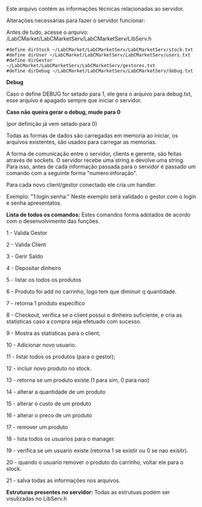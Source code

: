 Este arquivo contém as informações técnicas relacionadas ao servidor.

Alterações necessárias para fazer o servidor funcionar:

Antes de tudo, acesse o arquivo: /LabCMarket/LabCMarketServ/LabCMarketServ/LibServ.h 



```
#define dirStock ~/LabCMarket/LabCMarketServ/LabCMarketServ/stock.txt
#define dirUser ~/LabCMarket/LabCMarketServ/LabCMarketServ/users.txt
#define dirGestor ~/LabCMarket/LabCMarketServ/LabCMarketServ/gestores.txt
#define dirDebug ~/LabCMarket/LabCMarketServ/LabCMarketServ/debug.txt
```

**Debug**

Caso o define DEBUG for setado para 1, ele gera o arquivo para debug.txt, esse arquivo é apagado sempre que iniciar o servidor.

**Caso não queira gerar o debug, mude para 0** 

(por definição já vem setado para 0)


Todas as formas de dados são carregadas em memoria ao iniciar, os arquivos existentes, são usados para carregar as memorias.


A forma de comunicação entre o servidor, clients e gerente, são feitas através de sockets. O servidor recebe uma string e devolve uma string. Para isso, antes de cada informação passada para o servidor é passado um comando com a seguinte forma "numero:inforação".

Para cada novo client/gestor conectado ele cria um handler.

Exemplo: "1:login:senha:" 
Neste exemplo será validado o gestor com o login e senha apresentatos.

**Lista de todos os comandos:** Estes comandos forma adotados de acordo com o desenvolvimento das funções.

1 - Valida Gestor

2 - Valida Client

3 - Gerir Saldo

4 - Depositar dinheiro

5 - listar os todos os produtos

6 - Produto foi add no carrinho, logo tem que diminuir q quantidade.

7 - retorna 1 produto especifico

8 - Checkout, verifica se o client possui o dinheiro suficiente, e cria as statisticas caso a compra seja efetuado com sucesso.

9 - Mostra as statisticas para o client;

10 - Adicionar novo usuario.

11 - listar todos os produtos (para o gestor);

12 - incluir novo produto no stock.

13 - retorna se um produto existe.(1 para sim, 0 para nao)

14 - alterar a quantidade de um produto

15 - alterar o custo de um produto

16 - alterar o preco de um produto

17 - remover um produto

18 - lista todos os usuarios para o manager.

19 - verifica se um usuario existe.(retorna 1 se existir ou 0 se nao exisitr).

20 - quando o usuario remover o produto do carrinho, voltar ele para o stock.

21 - salva todas as informações nos arquivos.


**Estruturas presentes no servidor:** Todas as estrutuas podem ser visulizadas no LibServ.h
